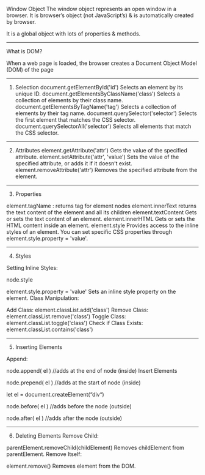 
Window Object
The window object represents an open window in a browser. It is browser’s object (not JavaScript’s)
& is automatically created by browser.

It is a global object with lots of properties & methods.

------------------------------------------------------------------------------------------------------------------


What is DOM?

When a web page is loaded, the browser creates a Document Object Model (DOM) of the page

-----------------------------------------------------------------------------------------------------------------------


1. Selection
document.getElementById('id')
Selects an element by its unique ID.
document.getElementsByClassName('class')
Selects a collection of elements by their class name.
document.getElementsByTagName('tag')
Selects a collection of elements by their tag name.
document.querySelector('selector')
Selects the first element that matches the CSS selector.
document.querySelectorAll('selector')
Selects all elements that match the CSS selector.

--------------------------------------------------------------------------------------------------------------------

2. Attributes
element.getAttribute('attr')
Gets the value of the specified attribute.
element.setAttribute('attr', 'value')
Sets the value of the specified attribute, or adds it if it doesn’t exist.
element.removeAttribute('attr')
Removes the specified attribute from the element.


----------------------------------------------------------------------------------------------------------------------


3. Properties



element.tagName : 
returns tag for element nodes
element.innerText 
 returns the text content of the element and all its children
element.textContent
Gets or sets the text content of an element.
element.innerHTML
Gets or sets the HTML content inside an element.
element.style
Provides access to the inline styles of an element. You can set specific CSS properties through element.style.property = 'value'.

-----------------------------------------------------------------------------------------------------------------------


4. Styles

Setting Inline Styles:

node.style

element.style.property = 'value'
Sets an inline style property on the element.
Class Manipulation:

Add Class:
element.classList.add('class')
Remove Class:
element.classList.remove('class')
Toggle Class:
element.classList.toggle('class')
Check if Class Exists:
element.classList.contains('class')

 -----------------------------------------------------------------------------------------------------------------


5. Inserting Elements

Append:

node.append( el ) //adds at the end of node (inside)
Insert Elements

node.prepend( el ) //adds at the start of node (inside)

let el = document.createElement(“div“)

node.before( el ) //adds before the node (outside)

node.after( el ) //adds after the node (outside)

---------------------------------------------------------------------------------------------------------------------

6. Deleting Elements
Remove Child:

parentElement.removeChild(childElement)
Removes childElement from parentElement.
Remove Itself:

element.remove()
Removes element from the DOM.